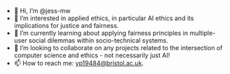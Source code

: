 - 👋 Hi, I’m @jess-mw
- 👀 I’m interested in applied ethics, in particular AI ethics and its implications for justice and fairness.
- 🌱 I’m currently learning about applying fairness principles in multiple-user social dilemmas within socio-technical systems.
- 💞️ I’m looking to collaborate on any projects related to the intersection of computer science and ethics - not necessarily just AI!
- 📫 How to reach me: yp19484@bristol.ac.uk.

<!---
jess-mw/jess-mw is a ✨ special ✨ repository because its `README.md` (this file) appears on your GitHub profile.
You can click the Preview link to take a look at your changes.
--->
